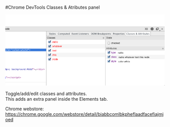 #Chrome DevTools Classes & Atributes panel

![ScreenShot](screenshot.png) 

Toggle/add/edit classes and attributes.  
This adds an extra panel inside the Elements tab.

Chrome webstore: https://chrome.google.com/webstore/detail/biabbcomlbkpheflaadfacefiajmjoed